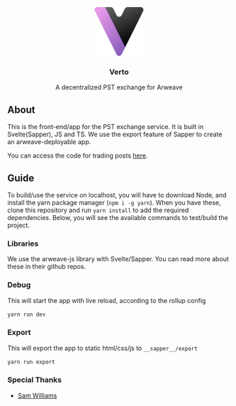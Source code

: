 <p align="center">
  <a href="https://verto.exchange">
    <img src="../static/logo_light.svg" alt="Verto logo (dark version)" width="110">
  </a>

  <h3 align="center">Verto</h3>

  <p align="center">
    A decentralized PST exchange for Arweave
 </p>
</p>

## About
This is the front-end/app for the PST exchange service. It is built in Svelte(Sapper), JS and TS. We use the export feature of Sapper to create an arweave-deployable app.

You can access the code for trading posts [here](https://github.com/useverto/trading-post).

## Guide
To build/use the service on localhost, you will have to download Node, and install the yarn package manager (`npm i -g yarn`). When you have these, clone this repository and run `yarn install` to add the required dependencies. 
Below, you will see the available commands to test/build the project.

### Libraries
We use the arweave-js library with Svelte/Sapper. You can read more about these in their github repos.

### Debug
This will start the app with live reload, according to the rollup config
```sh
yarn run dev
```

### Export
This will export the app to static html/css/js to `__sapper__/export`
```sh
yarn run export
```

### Special Thanks
- [Sam Williams](https://twitter.com/samecwilliams)